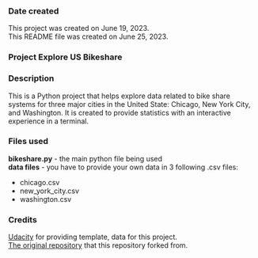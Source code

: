 ### Date created
This project was created on June 19, 2023.\
This README file was created on June 25, 2023.

### Project Explore US Bikeshare

### Description
This is a Python project that helps explore data related to bike share systems for three major cities in the United State: Chicago, New York City, and Washington. It is created to provide statistics with an interactive experience in a terminal.

### Files used
**bikeshare.py** - the main python file being used\
**data files** - you have to provide your own data in 3 following .csv files:
* chicago.csv
* new_york_city.csv
* washington.csv

### Credits
[Udacity](https://www.udacity.com/) for providing template, data for this project.\
[The original repository](https://github.com/udacity/pdsnd_github) that this repository forked from.
